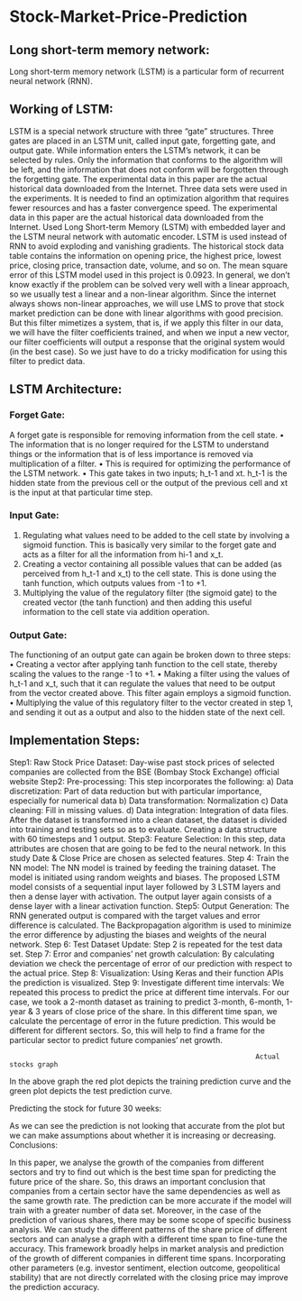 # Stock-Market-Price-Prediction
## Long short-term memory network:

Long short-term memory network (LSTM) is a particular form of recurrent neural network (RNN).

## Working of LSTM:

LSTM is a special network structure with three “gate” structures. Three gates are placed in an LSTM unit, called input gate, forgetting gate, and output gate. While information enters the LSTM’s network, it can be selected by rules. Only the information that conforms to the algorithm will be left, and the information that does not conform will be forgotten through the forgetting gate. The experimental data in this paper are the actual historical data downloaded from the Internet. Three data sets were used in the experiments. It is needed to find an optimization algorithm that requires fewer resources and has a faster convergence speed. The experimental data in this paper are the actual historical data downloaded from the Internet.
Used Long Short-term Memory (LSTM) with embedded layer and the LSTM neural network with automatic encoder. LSTM is used instead of RNN to avoid exploding and vanishing gradients. The historical stock data table contains the information on opening price, the highest price, lowest price, closing price, transaction date, volume, and so on. The mean square error of this LSTM model used in this project is 0.0923. In general, we don’t know exactly if the problem can be solved very well with a linear approach, so we usually test a linear and a non-linear algorithm. Since the internet always shows non-linear approaches, we will use LMS to prove that stock market prediction can be done with linear algorithms with good precision. But this filter mimetizes a system, that is, if we apply this filter in our data, we will have the filter coefficients trained, and when we input a new vector, our filter coefficients will output a response that the original system would (in the best case). So we just have to do a tricky modification for using this filter to predict data.


## LSTM Architecture:

 

### Forget Gate:
 
A forget gate is responsible for removing information from the cell state. 
• The information that is no longer required for the LSTM to understand things or the information that is of less importance is removed via multiplication of a filter. 
• This is required for optimizing the performance of the LSTM network. 
• This gate takes in two inputs; h_t-1 and xt. h_t-1 is the hidden state from the previous cell or the output of the previous cell and xt is the input at that particular time step. 


### Input Gate: 

1. Regulating what values need to be added to the cell state by involving a sigmoid function. This is basically very similar to the forget gate and acts as a filter for all the information from hi-1 and x_t. 
2. Creating a vector containing all possible values that can be added (as perceived from h_t-1 and x_t) to the cell state. This is done using the tanh function, which outputs values from -1 to +1. 
3. Multiplying the value of the regulatory filter (the sigmoid gate) to the created vector (the tanh function) and then adding this useful information to the cell state via addition operation. 

### Output Gate: 

The functioning of an output gate can again be broken down to three steps: 
• Creating a vector after applying tanh function to the cell state, thereby scaling the values to the range -1 to +1. 
• Making a filter using the values of h_t-1 and x_t, such that it can regulate the values that need to be output from the vector created above. This filter again employs a sigmoid function. 
• Multiplying the value of this regulatory filter to the vector created in step 1, and sending it out as a output and also to the hidden state of the next cell. 


## Implementation Steps:

Step1: Raw Stock Price Dataset: Day-wise past stock prices of selected companies are collected from the BSE (Bombay Stock Exchange) official website
Step2: Pre-processing: This step incorporates the following:
a) Data discretization: Part of data reduction but with particular importance, especially for
numerical data
b) Data transformation: Normalization
c) Data cleaning: Fill in missing values.
d) Data integration: Integration of data files. After the dataset is transformed into a clean
dataset, the dataset is divided into training and testing sets so as to evaluate. Creating a data structure with
60 timesteps and 1 output.
Step3: Feature Selection: In this step, data attributes are chosen that are going to be fed to the neural
network. In this study Date & Close Price are chosen as selected features.
Step 4: Train the NN model: The NN model is trained by feeding the training dataset. The model is
initiated using random weights and biases. The proposed LSTM model consists of a sequential input layer
followed by 3 LSTM layers and then a dense layer with activation. The output layer again consists of a dense
layer with a linear activation function.
Step5: Output Generation: The RNN generated output is compared with the target values and error difference
is calculated. The Backpropagation algorithm is used to minimize the error difference by adjusting the biases
and weights of the neural network.
Step 6: Test Dataset Update: Step 2 is repeated for the test data set.
Step 7: Error and companies’ net growth calculation: By calculating deviation we check the percentage of
error of our prediction with respect to the actual price.
Step 8: Visualization: Using Keras and their function APIs the prediction is visualized.
Step 9: Investigate different time intervals: We repeated this process to predict the price at different time
intervals. For our case, we took a 2-month dataset as training to predict 3-month, 6-month, 1-year & 3 years of
close price of the share. In this different time span, we calculate the percentage of error in the future
prediction. This would be different for different sectors. So, this will help to find a frame for the particular
sector to predict future companies’ net growth.
 




                                                                
 
                                                                 Actual stocks graph


  
In the above graph the red plot depicts the training prediction curve and the green plot depicts the test prediction curve.


Predicting the stock for future 30 weeks:

 
As we can see the prediction is not looking that accurate from the plot but we can make assumptions about whether it is increasing or decreasing.
Conclusions:

In this paper, we analyse the growth of the companies from different sectors and try to find out which is the best time span for predicting the future price of the share. So, this draws an important conclusion that companies from a certain sector have the same dependencies as well as the same growth rate. The prediction can be more accurate if the model will train with a greater number of data set. 
Moreover, in the case of the prediction of various shares, there may be some scope of specific business analysis. We can study the different patterns of the share price of different sectors and can analyse a graph with a different time span to fine-tune the accuracy. This framework broadly helps in market analysis and prediction of the growth of different companies in different time spans. Incorporating other parameters (e.g. investor sentiment, election outcome, geopolitical stability) that are not directly correlated with the closing price may improve the prediction accuracy.

